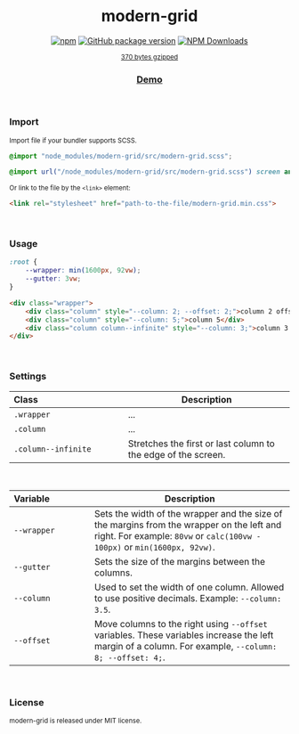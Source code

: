 <div align="center">

<br>

<h1>modern-grid</h1>

[![npm](https://img.shields.io/npm/v/modern-grid.svg?colorB=brightgreen)](https://www.npmjs.com/package/modern-grid)
[![GitHub package version](https://img.shields.io/github/package-json/v/ux-ui-pro/modern-grid.svg)](https://github.com/ux-ui-pro/modern-grid)
[![NPM Downloads](https://img.shields.io/npm/dm/modern-grid.svg?style=flat)](https://www.npmjs.org/package/modern-grid)

<sup><a href="https://bundlephobia.com/package/modern-grid">370 bytes gzipped</a></sup>
<h3><a href="https://ux-ui-pro.github.io/modern-grid/dist/">Demo</a></h3>

</div>
<br>

### Import
<sub>Import file if your bundler supports SCSS.</sub>
```SCSS
@import "node_modules/modern-grid/src/modern-grid.scss";
```
```SCSS
@import url("/node_modules/modern-grid/src/modern-grid.scss") screen and (min-width: 992px);
```
<sub>Or link to the file by the `<link>` element:</sub>
```HTML
<link rel="stylesheet" href="path-to-the-file/modern-grid.min.css">
```
<br>

### Usage
```CSS
:root {
    --wrapper: min(1600px, 92vw);
    --gutter: 3vw;
}
```
```HTML
<div class="wrapper">
	<div class="column" style="--column: 2; --offset: 2;">column 2 offset 2</div>
	<div class="column" style="--column: 5;">column 5</div>
	<div class="column column--infinite" style="--column: 3;">column 3 infinite</div>
</div>
```
<br>

### Settings

| Class&nbsp;&nbsp;&nbsp;&nbsp;&nbsp;&nbsp;&nbsp;&nbsp;&nbsp;&nbsp;&nbsp;&nbsp;&nbsp;&nbsp;&nbsp;&nbsp;&nbsp;&nbsp;&nbsp;&nbsp;&nbsp;&nbsp;&nbsp;&nbsp;&nbsp;&nbsp;&nbsp;&nbsp;&nbsp;&nbsp;&nbsp;&nbsp;&nbsp;&nbsp; | Description |
| --- | --- |
| `.wrapper` | ... |
| `.column` | ... |
| `.column--infinite` | Stretches the first or last column to the edge of the screen. |
<br>

| Variable&nbsp;&nbsp;&nbsp;&nbsp;&nbsp;&nbsp;&nbsp;&nbsp;&nbsp;&nbsp;&nbsp;&nbsp;&nbsp;&nbsp;&nbsp; | Description |
| --- | --- |
| `--wrapper` | Sets the width of the wrapper and the size of the margins from the wrapper on the left and right. For example: `80vw` or `calc(100vw - 100px)` or `min(1600px, 92vw)`. |
| `--gutter` | Sets the size of the margins between the columns. |
| `--column` | Used to set the width of one column. Allowed to use positive decimals. Example: `--column: 3.5`. |
| `--offset` | Move columns to the right using `--offset` variables. These variables increase the left margin of a column. For example, `--column: 8; --offset: 4;`. |
<br>

### License
<sub>modern-grid is released under MIT license.</sub>